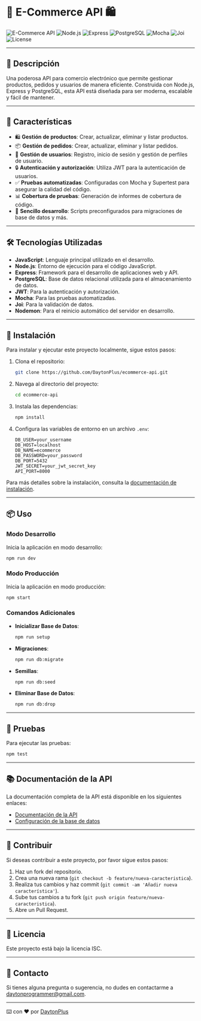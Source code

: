 # 🛒 E-Commerce API 🛍️

![E-Commerce API](https://img.shields.io/badge/E--Commerce-API-blue.svg)
![Node.js](https://img.shields.io/badge/Node.js-16.x-green)
![Express](https://img.shields.io/badge/Express-4.17.1-blue)
![PostgreSQL](https://img.shields.io/badge/PostgreSQL-13.x-blue)
![Mocha](https://img.shields.io/badge/Mocha-11.x-brightgreen)
![Joi](https://img.shields.io/badge/Joi-17.x-brightgreen)
![License](https://img.shields.io/badge/license-ISC-brightgreen)

---

## 📄 Descripción

Una poderosa API para comercio electrónico que permite gestionar productos, pedidos y usuarios de manera eficiente. Construida con Node.js, Express y PostgreSQL, esta API está diseñada para ser moderna, escalable y fácil de mantener.

---

## 🌟 Características

- 🛍️ **Gestión de productos**: Crear, actualizar, eliminar y listar productos.
- 📦 **Gestión de pedidos**: Crear, actualizar, eliminar y listar pedidos.
- 👥 **Gestión de usuarios**: Registro, inicio de sesión y gestión de perfiles de usuario.
- 🔒 **Autenticación y autorización**: Utiliza JWT para la autenticación de usuarios.
- ✅ **Pruebas automatizadas**: Configuradas con Mocha y Supertest para asegurar la calidad del código.
- 📊 **Cobertura de pruebas**: Generación de informes de cobertura de código.
- 🚀 **Sencillo desarrollo**: Scripts preconfigurados para migraciones de base de datos y más.

---

## 🛠️ Tecnologías Utilizadas

- **JavaScript**: Lenguaje principal utilizado en el desarrollo.
- **Node.js**: Entorno de ejecución para el código JavaScript.
- **Express**: Framework para el desarrollo de aplicaciones web y API.
- **PostgreSQL**: Base de datos relacional utilizada para el almacenamiento de datos.
- **JWT**: Para la autenticación y autorización.
- **Mocha**: Para las pruebas automatizadas.
- **Joi**: Para la validación de datos.
- **Nodemon**: Para el reinicio automático del servidor en desarrollo.

---

## 🚀 Instalación

Para instalar y ejecutar este proyecto localmente, sigue estos pasos:

1. Clona el repositorio:
   ```bash
   git clone https://github.com/DaytonPlus/ecommerce-api.git
   ```
2. Navega al directorio del proyecto:
   ```bash
   cd ecommerce-api
   ```
3. Instala las dependencias:
   ```bash
   npm install
   ```
4. Configura las variables de entorno en un archivo `.env`:
   ```env
   DB_USER=your_username
   DB_HOST=localhost
   DB_NAME=ecommerce
   DB_PASSWORD=your_password
   DB_PORT=5432
   JWT_SECRET=your_jwt_secret_key
   API_PORT=8000
   ```

Para más detalles sobre la instalación, consulta la [documentación de instalación](./docs/install.md).

---

## 📦 Uso

### Modo Desarrollo
Inicia la aplicación en modo desarrollo:
```bash
npm run dev
```

### Modo Producción
Inicia la aplicación en modo producción:
```bash
npm start
```

### Comandos Adicionales
- **Inicializar Base de Datos**:
  ```bash
  npm run setup
  ```
- **Migraciones**:
  ```bash
  npm run db:migrate
  ```
- **Semillas**:
  ```bash
  npm run db:seed
  ```
- **Eliminar Base de Datos**:
  ```bash
  npm run db:drop
  ```

---

## 🧪 Pruebas

Para ejecutar las pruebas:
```bash
npm test
```

---

## 📚 Documentación de la API

La documentación completa de la API está disponible en los siguientes enlaces:

- [Documentación de la API](./docs/api.md)
- [Configuración de la base de datos](./docs/database.md)

---

## 🤝 Contribuir

Si deseas contribuir a este proyecto, por favor sigue estos pasos:

1. Haz un fork del repositorio.
2. Crea una nueva rama (`git checkout -b feature/nueva-caracteristica`).
3. Realiza tus cambios y haz commit (`git commit -am 'Añadir nueva característica'`).
4. Sube tus cambios a tu fork (`git push origin feature/nueva-caracteristica`).
5. Abre un Pull Request.

---

## 📜 Licencia

Este proyecto está bajo la licencia ISC.

---

## 📧 Contacto

Si tienes alguna pregunta o sugerencia, no dudes en contactarme a [daytonprogrammer@gmail.com](mailto:daytonprogrammer@gmail.com).

---

⌨️ con ❤️ por [DaytonPlus](https://github.com/DaytonPlus)
